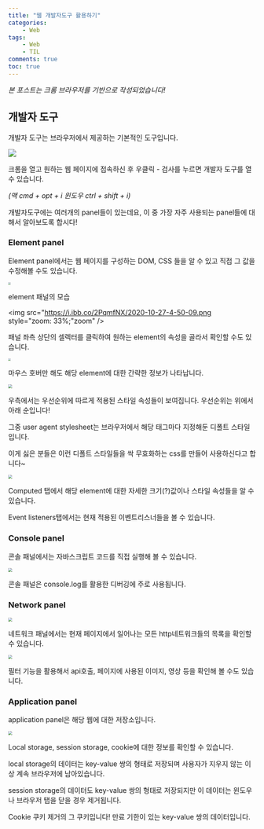 ```yaml
---
title: "웹 개발자도구 활용하기"
categories:
    - Web
tags:
    - Web
    - TIL
comments: true
toc: true
---
```


*본 포스트는 크롬 브라우저를 기반으로 작성되었습니다!*

## 개발자 도구

개발자 도구는 브라우저에서 제공하는 기본적인 도구입니다.

![](https://i.ibb.co/bmWFwHX/2020-10-27-4-48-46.png)

크롬을 열고 원하는 웹 페이지에 접속하신 후 우클릭 - 검사를 누르면 개발자 도구를 열 수 있습니다.

*(맥 cmd + opt + i  윈도우 ctrl + shift + i)*

개발자도구에는 여러개의 panel들이 있는데요, 이 중 가장 자주 사용되는 panel들에 대해서 알아보도록 합시다!





### Element panel

Element panel에서는 웹 페이지를 구성하는 DOM, CSS 들을 알 수 있고 직접 그 값을 수정해볼 수도 있습니다.

<img src="https://i.ibb.co/tc1qvtG/2020-10-27-4-49-39.png style=" style="zoom:33%;" />

element 패널의 모습

<img src="https://i.ibb.co/2PqmfNX/2020-10-27-4-50-09.png style="zoom: 33%;"zoom" />

패널 좌측 상단의 셀렉터를 클릭하여 원하는 element의 속성을 골라서 확인할 수도 있습니다.

<img src="https://i.ibb.co/dgVstJ2/2020-10-27-4-51-02.png" style="zoom:33%;" />

마우스 호버만 해도 해당 element에 대한 간략한 정보가 나타납니다.



<img src="https://i.ibb.co/XpG2L9b/2020-10-27-4-54-07.png s" style="zoom:50%;" />

우측에서는 우선순위에 따르게 적용된 스타일 속성들이 보여집니다. 우선순위는 위에서 아래 순입니다!

그중 user agent stylesheet는 브라우저에서 해당 태그마다 지정해둔 디폴트 스타일입니다.

이게 싫은 분들은 이런 디폴트 스타일들을 싹 무효화하는 css를 만들어 사용하신다고 합니다~

<img src="https://i.ibb.co/0G2DYZq/2020-10-27-4-54-22.png" style="zoom:50%;" />

Computed 탭에서 해당 element에 대한 자세한 크기(?)값이나 스타일 속성들을 알 수 있습니다.

Event listeners탭에서는 현재 적용된 이벤트리스너들을 볼 수 있습니다.

### Console panel

콘솔 패널에서는 자바스크립트 코드를 직접 실행해 볼 수 있습니다.

<img src="https://i.ibb.co/16K3VZT/2020-10-27-4-56-47.png" style="zoom:50%;" />

콘솔 패널은 console.log를 활용한 디버깅에 주로 사용됩니다.



### Network panel



<img src="https://i.ibb.co/GsfJhQK/2020-10-27-5-07-12.png" style="zoom:50%;" />

네트워크 패널에서는 현재 페이지에서 일어나는 모든 http네트워크들의 목록을 확인할 수 있습니다.



<img src="https://i.ibb.co/k9NKQtT/2020-10-27-5-07-28.png" style="zoom:50%;" />

필터 기능을 활용해서 api호출, 페이지에 사용된 이미지, 영상 등을 확인해 볼 수도 있습니다.



### Application panel

application panel은 해당 웹에 대한 저장소입니다. 

<img src="https://i.ibb.co/c6GdFd8/2020-10-27-5-08-02.png" style="zoom:50%;" />

Local storage, session storage, cookie에 대한 정보를 확인할 수 있습니다. 

local storage의 데이터는 key-value 쌍의 형태로 저장되며 사용자가 지우지 않는 이상 계속 브라우저에 남아있습니다.

session storage의 데이터도 key-value 쌍의 형태로 저장되지만 이 데이터는 윈도우나 브라우저 탭을 닫을 경우 제거됩니다.

Cookie 쿠키 제거의 그 쿠키입니다! 만료 기한이 있는 key-value 쌍의 데이터입니다. 



